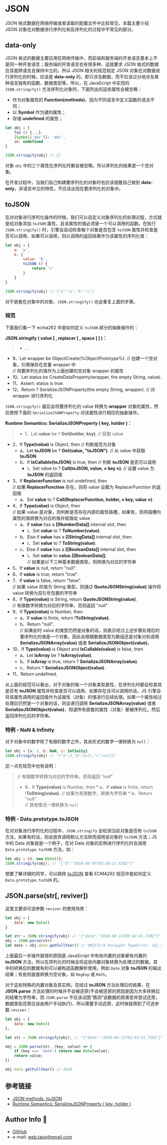 # JSON

JSON 格式数据在网络传输或者读取的配置文件中比较常见，本篇主要介绍 JSON 对象在对数据进行序列化和反序列化的过程中不常见的部分。

## data-only

JSON 格式的数据主要应用在网络传输中，而前端和服务端的开发语言基本上不是同一种开发语言；服务端的开发语言也有很多种，这就要求 JSON 格式的数据应该是跨语言且保持中立的。所以 JSON 相关的规范规定 JSON 对象在对数据进行序列化的时候，应该是 **data-only** 的，即只涉及数据，而不应该过分地涉及某种语言独有的函数、数据类型等。所以，在 JavaScript 中实现的 `JSON.stringify()` 方法序列化对象时，下面列出的这些属性会被忽略：

* 作为对象属性的 **Function(methods)**，因为不同语言中定义函数的语法不同；
* 以 **Symbol** 作为键的属性；
* 存储 **undefined** 的属性；

```javascript
let obj = {
	foo () {...},
	[Symbol('abc')]: 'abc',
	sm: undefined
}

JSON.stringify(obj) // {}
```
对象 `obj` 中的三个属性在序列化时都会被忽略，所以序列化的结果是一个空对象。

在开发过程中，当我们自己构建要序列化的对象时也应该提醒自己做到 **data-only**，非语言中立的特性，不应该出现在要序列化的对象中。

## toJSON

在对对象进行序列化操作的时候，我们可以自定义对象序列化的处理过程，方式就是给对象添加 `toJSON` 属性，且该属性的值必须是一个可以调用的函数。在执行 `JSON.stringify()` 时，引擎会自动检查每个对象是否包含 `toJSON` 属性并检查是否可以调用，如果可以调用，则以调用的返回结果作为该属性的序列化值：

```javascript
let obj = {
	a: 'a',
	b: {
		value: 'b',
		toJSON () {
			return 'c'
		}
	}
}

JSON.stringify(obj) // {"a":"a","b":"c"}
```

对于嵌套在对象中的对象，`JSON.stringify()` 也会重复上面的步骤。

### 规范

下面我们看一下 ecma262 中是如何定义 `toJSON` 部分的抽象操作的：

**JSON.stringify ( value [ , replacer [ , space ] ] )：**

> * ...
* 9、Let wrapper be ObjectCreate(%ObjectPrototype%). // 创建一个空对象，引用保存在变量 wrapper 中</br>
// 将要序列化的值作为上面创建的空对象 wrapper 的属性
* 10、Let status be CreateDataProperty(wrapper, the empty String, value).
* 11、Assert: status is true.
* 12、Return ? SerializeJSONProperty(the empty String, wrapper). // 对 wrapper 进行序列化

`JSON.stringify()` 最后会将要序列化的 value 转换为 **wrapper** 对象的属性，然后使用下面的 `SerializeJSONProperty` 对该属性进行相应的抽象操作。

**Runtime Semantics: SerializeJSONProperty ( key, holder )：**

> * 1、Let **value** be ? **Get(holder, key)**. // 获取 value
* 2、If **Type(value)** is Object, then // 判断是否为对象
	* a、Let **toJSON** be ? **Get(value, "toJSON")**. // 从 value 中获取 **toJSON**
	* b、If **IsCallable(toJSON)** is true, then // 判断 **toJSON** 是否可以调用
		* i、Set value to ? **Call(toJSON, value, « key »)**. // 设置 value 为 **toJSON** 的返回值
* 3、If **ReplacerFunction** is not undefined, then </br>
	// 如果 **ReplacerFunction** 存在，则将 value 设置为 ReplacerFunction 的返回值
	* a、Set **value** to ? **Call(ReplacerFunction, holder, « key, value »)**.
* 4、If **Type(value)** is Object, then</br>
	// 如果 value 是对象，则判断是否存在内部的属性插槽，如果有，则将插槽内属性的值转换为对应的值并赋值给 value
	* a、If **value** has a **[[NumberData]]** internal slot, then
		* i、Set **value** to ? **ToNumber(value)**.
	* b、Else if **value** has a **[[StringData]]** internal slot, then
		* i、Set **value** to ? **ToString(value)**.
	* c、Else if **value** has a **[[BooleanData]]** internal slot, then
		* i、Set **value** to **value.[[BooleanData]]**.</br>
// 如果是以下三种基本数据类型，则转换为对应的字符串
* 5、If **value** is null, return "null".
* 6、If **value** is true, return "true".
* 7、If **value** is false, return "false".</br>
// 如果 value 的值为 String 类型，则通过 **QuoteJSONString(value)** 操作将 value 转换为双引号包裹的字符串
* 8、If **Type(value)** is String, return **QuoteJSONString(value)**.</br>
// 有限数字转换为对应的字符串，否则返回 "null"
* 9、If **Type(value)** is Number, then
	* a、If **value** is finite, return !**ToString(value)**.
	* b、Return "null".</br>
// 如果此时 value 的类型仍然是对象的话，则表示经过上述步骤处理后的要序列化的值是一个对象，因此会根据数据类型为数组还是对象分别调用 **SerializeJSONArray(value)** 或者 **SerializeJSONObject(value)**。
* 10、If **Type(value)** is Object and **IsCallable(value)** is false, then
	* a、Let **isArray** be ? **IsArray(value)**.
	* b、If **isArray** is true, return ? **SerializeJSONArray(value)**.
	* c、Return ? **SerializeJSONObject(value)**.
* 11、Return undefined.

从上面的规范可以看出，对于对象的每一个对象类型属性，在序列化时都会检查其是否有 **toJSON** 属性并检查是否可以调用，如果存在且可以调用的话，JS 引擎会将该属性调用的返回值作为该属性（对象）的值进行后续处理。如果一个属性经过处理后仍然是一个对象的话，则会递归调用 **SerializeJSONArray(value)** 或者 **SerializeJSONObject(value)**，知道所有嵌套的属性（对象）都被序列化，然后返回序列化后的字符串。

### 特例 - NaN & Infinity

对于对象中的数字除了有限的数字之外，其余形式的数字一律转换为 `null`：

```javascript
let obj = {a: 3, b: NaN, c: Infinity}
JSON.stringify(obj) // "{"a":3,"b":null,"c":null}"
```

这一点在规范中也有说明：

> // 有限数字转换为对应的字符串，否则返回 "null"
> 
> * 9、If **Type(value)** is Number, then
	* a、If **value** is finite, return !**ToString(value)**. // 如果为有限数字，转换为字符串
	* b、Return "null".</br> // 其他情况一律转换为 `null`

### 特例 - Data.prototype.toJSON

在对对象进行序列化的过程中，`JSON.stringify` 会检测当前对象是否有 `toJSON` 方法，如果有的话，则会放弃调用默认方法转而调用该对象的 `toJSON` 方法；JS 中的 Data 对象就是一个例子，在对 Data 对象的实例进行序列化时会调用 `Data.prototype.toJSON` 方法，如：

```javascript
let obj = {d: new Date()};
JSON.stringify(obj); // "{"d":"2018-08-05T03:36:27.628Z"}"
```

想要了解详细的同学，可以跳转 [toJSON](https://github.com/Tao-Quixote/understand-es-by-ecma262/blob/master/documents/objects/date-tostring-valueof-tojson.md#tojson) 查看 ECMA262 规范中是如何定义 `Data.prototype.toJSON` 的。

## JSON.parse(str[, reviver])

这里主要讲可选参数 `reviver` 的使用场景：

```javascript
let obj = {
	date: new Date()
}

let str = JSON.stringify(obj) // "{"date":"2018-04-11T03:42:41.720Z"}"
obj = JSON.parse(str)
let date = obj.date.getFullYear() // VM2173:8 Uncaught TypeError: obj.date.getFullYear is not a function
```

上面最后一步操作报错的原因是 JavaScript 中有些内置的对象都有内置的 **toJSON** 方法，所以在序列化的时候会将这些内置对象转换为处理过的数据。其中的转换后的数据有的可以被构造函数解析使用，例如 `Date` 对象 **toJSON** 的输出结果；有些则直接转换为空对象，如 `RegExp` 或 `Math`。

对于这些特殊的内置对象及其实例，在经过 **toJSON** 方法处理后的结果，在 **JSON.parse** 方法处理的时候并不会被还原(不会被还原的原因是因为大多转换后的结果为字符串，而 `JSON.parse` 不应该试图“猜测”该数据的原类型并尝试还原，数据类型还原应该由用户手动执行)，所以需要手动还原，这时候就用到了可选参数 `reviver`：

```javascript
let obj = {
	date: new Date()
};

let str = JSON.stringify(obj); // "{"date":"2018-04-11T03:42:41.720Z"}"

obj = JSON.parse(str, (key, value) => {
	if (key === 'date') return new Date(value);
	return value;
})

obj.date.getFullYear() // 2018
```

## 参考链接

* [JSON methods, toJSON](https://javascript.info/json)
* [Runtime Semantics: SerializeJSONProperty ( key, holder )](https://tc39.github.io/ecma262/#sec-serializejsonproperty)

## Author Info 🐧

* [GitHub](https://github.com/Tao-Quixote)
* e-mail: <web.taox@gmail.com>